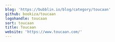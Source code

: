 ```yaml
---
blog: 'https://bubblin.io/blog/category/toucaan'
github: bookiza/toucaan
logohandle: toucaan
sort: toucaan
title: Toucaan
website: 'https://www.toucaan.com/'
---
```

